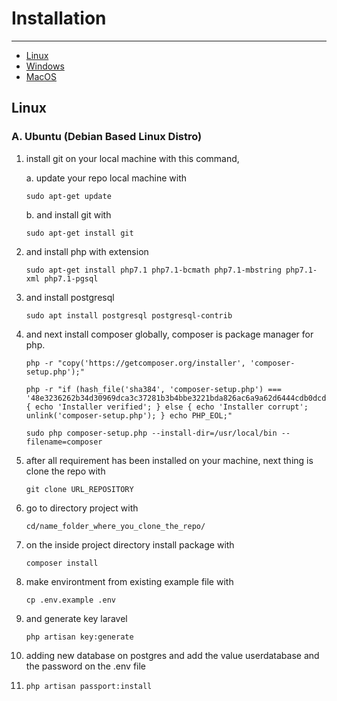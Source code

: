 # Installation

---

- [Linux](#section-1)
- [Windows](#section-2)
- [MacOS](#section-3)

<a name="section-1"></a>
## Linux 

### A. Ubuntu (Debian Based Linux Distro)

1. install git on your local machine with this command,

    a. update your repo local machine with
    
    ```$xslt
    sudo apt-get update
    ```
    b. and install git with
    
    ```$xslt
    sudo apt-get install git
    ```
2. and install php with extension 
    
    ```$xslt
    sudo apt-get install php7.1 php7.1-bcmath php7.1-mbstring php7.1-xml php7.1-pgsql 
    ```
3. and install postgresql 
    ```$xslt
    sudo apt install postgresql postgresql-contrib 
    ```
4. and next install composer globally, composer is package manager for php.
    ```$xslt
    php -r "copy('https://getcomposer.org/installer', 'composer-setup.php');"
    ```
    ```$xslt
    php -r "if (hash_file('sha384', 'composer-setup.php') === '48e3236262b34d30969dca3c37281b3b4bbe3221bda826ac6a9a62d6444cdb0dcd0615698a5cbe587c3f0fe57a54d8f5') { echo 'Installer verified'; } else { echo 'Installer corrupt'; unlink('composer-setup.php'); } echo PHP_EOL;" 
    ```
    ```$xslt
    sudo php composer-setup.php --install-dir=/usr/local/bin --filename=composer
    ```
    
5. after all requirement has been installed on your machine, next thing is clone the repo with
    ```$xslt
    git clone URL_REPOSITORY
    ```
6. go to directory project with 
    ```$xslt
    cd/name_folder_where_you_clone_the_repo/
    ```
7. on the inside project directory install package with
    ```$xslt
    composer install
    ```
8. make environtment from existing example file with
    ```$xslt
    cp .env.example .env
    ```
9. and generate key laravel
    ```$xslt
    php artisan key:generate
    ```
10. adding new database on postgres and add the value userdatabase and the password on the .env file
    
11. 
    ```$xslt
    php artisan passport:install
    ```
